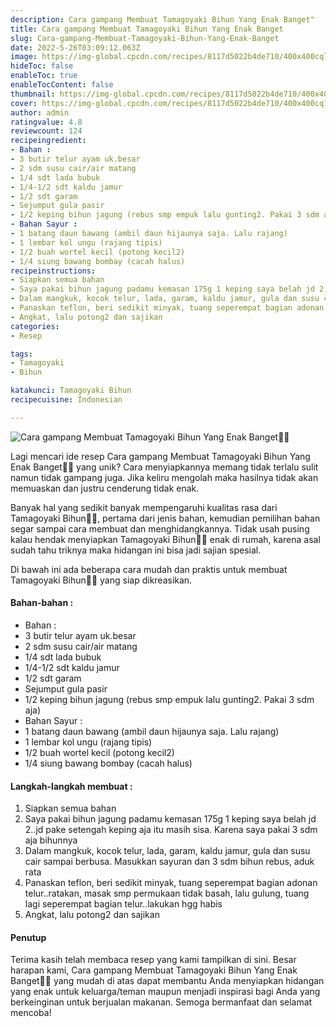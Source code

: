 ```yaml
---
description: Cara gampang Membuat Tamagoyaki Bihun Yang Enak Banget"
title: Cara gampang Membuat Tamagoyaki Bihun Yang Enak Banget
slug: Cara-gampang-Membuat-Tamagoyaki-Bihun-Yang-Enak-Banget
date: 2022-5-26T03:09:12.063Z
image: https://img-global.cpcdn.com/recipes/8117d5022b4de710/400x400cq70/photo.jpg
hideToc: false
enableToc: true
enableTocContent: false
thumbnail: https://img-global.cpcdn.com/recipes/8117d5022b4de710/400x400cq70/photo.jpg
cover: https://img-global.cpcdn.com/recipes/8117d5022b4de710/400x400cq70/photo.jpg
author: admin
ratingvalue: 4.8
reviewcount: 124
recipeingredient:
- Bahan :
- 3 butir telur ayam uk.besar
- 2 sdm susu cair/air matang
- 1/4 sdt lada bubuk
- 1/4-1/2 sdt kaldu jamur
- 1/2 sdt garam
- Sejumput gula pasir
- 1/2 keping bihun jagung (rebus smp empuk lalu gunting2. Pakai 3 sdm aja)
- Bahan Sayur :
- 1 batang daun bawang (ambil daun hijaunya saja. Lalu rajang)
- 1 lembar kol ungu (rajang tipis)
- 1/2 buah wortel kecil (potong kecil2)
- 1/4 siung bawang bombay (cacah halus)
recipeinstructions:
- Siapkan semua bahan
- Saya pakai bihun jagung padamu kemasan 175g 1 keping saya belah jd 2..jd pake setengah keping aja itu masih sisa. Karena saya pakai 3 sdm aja bihunnya
- Dalam mangkuk, kocok telur, lada, garam, kaldu jamur, gula dan susu cair sampai berbusa. Masukkan sayuran dan 3 sdm bihun rebus, aduk rata
- Panaskan teflon, beri sedikit minyak, tuang seperempat bagian adonan telur..ratakan, masak smp permukaan tidak basah, lalu gulung, tuang lagi seperempat bagian telur..lakukan hgg habis
- Angkat, lalu potong2 dan sajikan
categories:
- Resep

tags:
- Tamagoyaki
- Bihun

katakunci: Tamagoyaki Bihun
recipecuisine: Indonesian

---
```


![Cara gampang Membuat Tamagoyaki Bihun Yang Enak Banget👩‍🍳](https://img-global.cpcdn.com/recipes/8117d5022b4de710/400x400cq70/photo.jpg)

Lagi mencari ide resep Cara gampang Membuat Tamagoyaki Bihun Yang Enak Banget👩‍🍳 yang unik? Cara menyiapkannya memang tidak terlalu sulit namun tidak gampang juga. Jika keliru mengolah maka hasilnya tidak akan memuaskan dan justru cenderung tidak enak.

Banyak hal yang sedikit banyak mempengaruhi kualitas rasa dari Tamagoyaki Bihun👩‍🍳, pertama dari jenis bahan, kemudian pemilihan bahan segar sampai cara membuat dan menghidangkannya. Tidak usah pusing kalau hendak menyiapkan Tamagoyaki Bihun👩‍🍳 enak di rumah, karena asal sudah tahu triknya maka hidangan ini bisa jadi sajian spesial.

Di bawah ini ada beberapa cara mudah dan praktis untuk membuat Tamagoyaki Bihun👩‍🍳 yang siap dikreasikan.

<!--inarticleads1-->

#### Bahan-bahan :

- Bahan :
- 3 butir telur ayam uk.besar
- 2 sdm susu cair/air matang
- 1/4 sdt lada bubuk
- 1/4-1/2 sdt kaldu jamur
- 1/2 sdt garam
- Sejumput gula pasir
- 1/2 keping bihun jagung (rebus smp empuk lalu gunting2. Pakai 3 sdm aja)
- Bahan Sayur :
- 1 batang daun bawang (ambil daun hijaunya saja. Lalu rajang)
- 1 lembar kol ungu (rajang tipis)
- 1/2 buah wortel kecil (potong kecil2)
- 1/4 siung bawang bombay (cacah halus)

<!--inarticleads2-->

#### Langkah-langkah membuat :

1. Siapkan semua bahan
1. Saya pakai bihun jagung padamu kemasan 175g 1 keping saya belah jd 2..jd pake setengah keping aja itu masih sisa. Karena saya pakai 3 sdm aja bihunnya
1. Dalam mangkuk, kocok telur, lada, garam, kaldu jamur, gula dan susu cair sampai berbusa. Masukkan sayuran dan 3 sdm bihun rebus, aduk rata
1. Panaskan teflon, beri sedikit minyak, tuang seperempat bagian adonan telur..ratakan, masak smp permukaan tidak basah, lalu gulung, tuang lagi seperempat bagian telur..lakukan hgg habis
1. Angkat, lalu potong2 dan sajikan

#### Penutup

Terima kasih telah membaca resep yang kami tampilkan di sini. Besar harapan kami, Cara gampang Membuat Tamagoyaki Bihun Yang Enak Banget👩‍🍳 yang mudah di atas dapat membantu Anda menyiapkan hidangan yang enak untuk keluarga/teman maupun menjadi inspirasi bagi Anda yang berkeinginan untuk berjualan makanan. Semoga bermanfaat dan selamat mencoba!